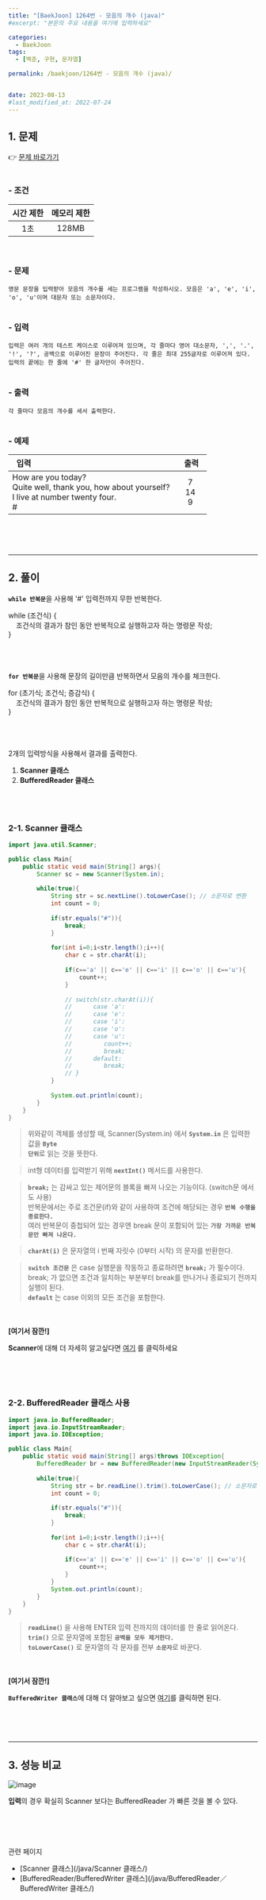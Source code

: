 ```yaml
---
title: "[BaekJoon] 1264번 - 모음의 개수 (java)"
#excerpt: "본문의 주요 내용을 여기에 입력하세요"

categories:
  - BaekJoon
tags:
  - [백준, 구현, 문자열]

permalink: /baekjoon/1264번 - 모음의 개수 (java)/


date: 2023-08-13
#last_modified_at: 2022-07-24
---
```


## 1. 문제
👉 [문제 바로가기](https://www.acmicpc.net/problem/1264)<br><br>
###  - 조건
  
| 시간 제한 | 메모리 제한 |
|:--------:|:--------:|
|1초|128MB|

<br>

### - 문제
```영문 문장을 입력받아 모음의 개수를 세는 프로그램을 작성하시오. 모음은 'a', 'e', 'i', 'o', 'u'이며 대문자 또는 소문자이다.```
<br><br>

### - 입력
```입력은 여러 개의 테스트 케이스로 이루어져 있으며, 각 줄마다 영어 대소문자, ',', '.', '!', '?', 공백으로 이루어진 문장이 주어진다. 각 줄은 최대 255글자로 이루어져 있다.```<br>
```입력의 끝에는 한 줄에 '#' 한 글자만이 주어진다.```
<br><br>

### - 출력
```각 줄마다 모음의 개수를 세서 출력한다.```
<br><br>

### - 예제
  
| &nbsp;&nbsp;입력&nbsp;&nbsp; | &nbsp;&nbsp; 출력&nbsp;&nbsp; |
|:--------|:--------:|
|How are you today?<br>Quite well, thank you, how about yourself?<br>I live at number twenty four.<br>#|7<br>14<br>9|

<br><br><br>

---
## 2. 풀이
<code><b>while 반복문</b></code>을 사용해 '#' 입력전까지 무한 반복한다.

<div class="border">
while (조건식) {<br>
 &nbsp;&nbsp;&nbsp;&nbsp;조건식의 결과가 참인 동안 반복적으로 실행하고자 하는 명령문 작성;<br>
}
</div>
<br><br><br>

<code><b>for 반복문</b></code>을 사용해 문장의 길이만큼 반복하면서 모음의 개수를 체크한다.

<div class="border">
for (초기식; 조건식; 증감식) {<br>
 &nbsp;&nbsp;&nbsp;&nbsp;조건식의 결과가 참인 동안 반복적으로 실행하고자 하는 명령문 작성;<br>
}
</div>
<br><br><br>

2개의 입력방식을 사용해서 결과를 출력한다.
1. <b>Scanner 클래스</b>
2. <b>BufferedReader 클래스</b>
<br><br><br><br>


### 2-1. Scanner 클래스
```java
import java.util.Scanner;

public class Main{
    public static void main(String[] args){
        Scanner sc = new Scanner(System.in);
        
        while(true){
            String str = sc.nextLine().toLowerCase(); // 소문자로 변환
            int count = 0;
            
            if(str.equals("#")){
                break;
            }
                
            for(int i=0;i<str.length();i++){
                char c = str.charAt(i);
                
                if(c=='a' || c=='e' || c=='i' || c=='o' || c=='u'){
                    count++;
                }
                
                // switch(str.charAt(i)){
                //      case 'a':
                //      case 'e':
                //      case 'i':
                //      case 'o':
                //      case 'u':
                //         count++;
                //         break;
                //      default:
                //         break;
                // }
            }
        
            System.out.println(count);
        }
    }
}
```
> 위와같이 객체를 생성할 때, Scanner(System.in) 에서 <code><b>System.in</b></code> 은 입력한 값을 <code><b>Byte 단위</b></code>로 읽는 것을 뜻한다.

> int형 데이터를 입력받기 위해 <code><b>nextInt()</b></code> 메서드를 사용한다.

> <code><b>break;</b></code> 는 감싸고 있는 제어문의 블록을 빠져 나오는 기능이다. (switch문 에서도 사용)<br>
반복문에서는 주로 조건문(if)와 같이 사용하여 조건에 해당되는 경우 <code><b>반복 수행을 종료한다.</b></code><br>
여러 반복문이 중첩되어 있는 경우엔 break 문이 포함되어 있는 <code><b>가장 가까운 반복문만 빠져 나온다.</b></code>

> <code><b>charAt(i)</b></code> 은 문자열의 i 번째 자릿수 (0부터 시작) 의 문자를 반환한다.

> <code><b>switch 조건문</b></code> 은 case 실행문을 작동하고 종료하려면 <code><b>break;</b></code> 가 필수이다.<br>
break; 가 없으면 조건과 일치하는 부분부터 break를 만나거나 종료되기 전까지 실행이 된다.<br>
<code><b>default</b></code> 는 case 이외의 모든 조건을 포함한다.

<br><br>
<b>[여기서 잠깐!]</b>
<div class="box"><b>Scanner</b>에 대해 더 자세히 알고싶다면 <a href="/java/Scanner 클래스/" class="underline"> 여기</a> 를 클릭하세요</div>

<br><br><br>

### 2-2. BufferedReader 클래스 사용
```java
import java.io.BufferedReader;
import java.io.InputStreamReader;
import java.io.IOException;

public class Main{
    public static void main(String[] args)throws IOException{
        BufferedReader br = new BufferedReader(new InputStreamReader(System.in));
        
        while(true){
            String str = br.readLine().trim().toLowerCase(); // 소문자로 변환
            int count = 0;
            
            if(str.equals("#")){
                break;
            }
                
            for(int i=0;i<str.length();i++){
                char c = str.charAt(i);
                
                if(c=='a' || c=='e' || c=='i' || c=='o' || c=='u'){
                    count++;
                }
            }
            System.out.println(count);
        }
    }
}
```
> <code><b>readLine(</b></code>) 을 사용해 ENTER 입력 전까지의 데이터를 한 줄로 읽어온다.<br>
<code><b>trim()</b></code> 으로 문자열에 포함된 <code><b>공백을 모두 제거한다.</b></code><br>
<code><b>toLowerCase()</b></code> 로 문자열의 각 문자를 전부 <code><b>소문자</b></code>로 바꾼다.

<br><br>
<b>[여기서 잠깐!]</b>
<div class="box"><code><b>BufferedWriter 클래스</b></code>에 대해 더 알아보고 싶으면 <a href="/java/BufferedReader／BufferedWriter 클래스/" class="underline"> 여기</a>를 클릭하면 된다.</div>

<br><br><br>

---
## 3. 성능 비교
![image](https://github.com/cjoungi/cjoungi.github.io/assets/113075984/bb96dcde-3417-49fc-a1a5-e86f86c4d208)

<b>입력</b>의 경우 확실히 Scanner 보다는 <span class="color">BufferedReader</span> 가 빠른 것을 볼 수 있다.

<br><br><br><br>
<span class="color">관련 페이지</span><br>
- [Scanner 클래스](/java/Scanner 클래스/)
- [BufferedReader/BufferedWriter 클래스](/java/BufferedReader／BufferedWriter 클래스/)
<br><br><br>